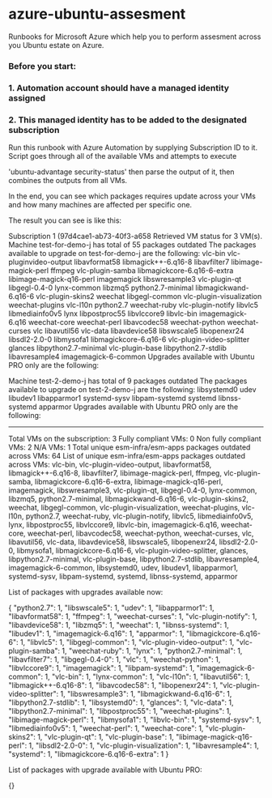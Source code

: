 # azure-ubuntu-assesment
Runbooks for Microsoft Azure which help you to perform assesment across you Ubuntu estate on Azure. 

### Before you start:
### 1. Automation account should have a managed identity assigned
### 2. This managed identity has to be added to the designated subscription

Run this runbook with Azure Automation by supplying Subscription ID to it.
Script goes through all of the available VMs and attempts to execute 

'ubuntu-advantage security-status' then parse the output of it, then combines the outputs from all VMs.

In the end, you can see which packages requires update across your VMs and how many machines are affected per specific one.

The result you can see is like this:

Subscription 1 (97d4cae1-ab73-40f3-a658
Retrieved VM status for 3 VM(s).
Machine test-for-demo-j has total of 55 packages outdated
The packages available to upgrade on test-for-demo-j are the following:
vlc-bin vlc-pluginvideo-output libavformat58 libmagick++-6.q16-8 libavfilter7 libimage-magick-perl ffmpeg vlc-plugin-samba libmagickcore-6.q16-6-extra libimage-magick-q16-perl imagemagick libswresample3 vlc-plugin-qt libgegl-0.4-0 lynx-common libzmq5 python2.7-minimal libmagickwand-6.q16-6 vlc-plugin-skins2 weechat libgegl-common vlc-plugin-visualization weechat-plugins vlc-l10n python2.7 weechat-ruby vlc-plugin-notify libvlc5 libmediainfo0v5 lynx libpostproc55 libvlccore9 libvlc-bin imagemagick-6.q16 weechat-core weechat-perl libavcodec58 weechat-python weechat-curses vlc libavutil56 vlc-data libavdevice58 libswscale5 libopenexr24 libsdl2-2.0-0 libmysofa1 libmagickcore-6.q16-6 vlc-plugin-video-splitter glances libpython2.7-minimal vlc-plugin-base libpython2.7-stdlib libavresample4 imagemagick-6-common
Upgrades available with Ubuntu PRO only are the following: 

Machine test-2-demo-j has total of 9 packages outdated
The packages available to upgrade on test-2-demo-j are the following:
libsystemd0 udev libudev1 libapparmor1 systemd-sysv libpam-systemd systemd libnss-systemd apparmor
Upgrades available with Ubuntu PRO only are the following: 

--------------------------------------------------------------------------------------------------------------

Total VMs on the subscription: 3
Fully compliant VMs: 0
Non fully compliant VMs: 2
N/A VMs: 1
Total unique esm-infra/esm-apps packages outdated across VMs: 64
List of unique esm-infra/esm-apps packages outdated across VMs: vlc-bin, vlc-plugin-video-output, libavformat58, libmagick++-6.q16-8, libavfilter7, libimage-magick-perl, ffmpeg, vlc-plugin-samba, libmagickcore-6.q16-6-extra, libimage-magick-q16-perl, imagemagick, libswresample3, vlc-plugin-qt, libgegl-0.4-0, lynx-common, libzmq5, python2.7-minimal, libmagickwand-6.q16-6, vlc-plugin-skins2, weechat, libgegl-common, vlc-plugin-visualization, weechat-plugins, vlc-l10n, python2.7, weechat-ruby, vlc-plugin-notify, libvlc5, libmediainfo0v5, lynx, libpostproc55, libvlccore9, libvlc-bin, imagemagick-6.q16, weechat-core, weechat-perl, libavcodec58, weechat-python, weechat-curses, vlc, libavutil56, vlc-data, libavdevice58, libswscale5, libopenexr24, libsdl2-2.0-0, libmysofa1, libmagickcore-6.q16-6, vlc-plugin-video-splitter, glances, libpython2.7-minimal, vlc-plugin-base, libpython2.7-stdlib, libavresample4, imagemagick-6-common, libsystemd0, udev, libudev1, libapparmor1, systemd-sysv, libpam-systemd, systemd, libnss-systemd, apparmor

List of packages with upgrades available now:

{
  "python2.7": 1,
  "libswscale5": 1,
  "udev": 1,
  "libapparmor1": 1,
  "libavformat58": 1,
  "ffmpeg": 1,
  "weechat-curses": 1,
  "vlc-plugin-notify": 1,
  "libavdevice58": 1,
  "libzmq5": 1,
  "weechat": 1,
  "libnss-systemd": 1,
  "libudev1": 1,
  "imagemagick-6.q16": 1,
  "apparmor": 1,
  "libmagickcore-6.q16-6": 1,
  "libvlc5": 1,
  "libgegl-common": 1,
  "vlc-plugin-video-output": 1,
  "vlc-plugin-samba": 1,
  "weechat-ruby": 1,
  "lynx": 1,
  "python2.7-minimal": 1,
  "libavfilter7": 1,
  "libgegl-0.4-0": 1,
  "vlc": 1,
  "weechat-python": 1,
  "libvlccore9": 1,
  "imagemagick": 1,
  "libpam-systemd": 1,
  "imagemagick-6-common": 1,
  "vlc-bin": 1,
  "lynx-common": 1,
  "vlc-l10n": 1,
  "libavutil56": 1,
  "libmagick++-6.q16-8": 1,
  "libavcodec58": 1,
  "libopenexr24": 1,
  "vlc-plugin-video-splitter": 1,
  "libswresample3": 1,
  "libmagickwand-6.q16-6": 1,
  "libpython2.7-stdlib": 1,
  "libsystemd0": 1,
  "glances": 1,
  "vlc-data": 1,
  "libpython2.7-minimal": 1,
  "libpostproc55": 1,
  "weechat-plugins": 1,
  "libimage-magick-perl": 1,
  "libmysofa1": 1,
  "libvlc-bin": 1,
  "systemd-sysv": 1,
  "libmediainfo0v5": 1,
  "weechat-perl": 1,
  "weechat-core": 1,
  "vlc-plugin-skins2": 1,
  "vlc-plugin-qt": 1,
  "vlc-plugin-base": 1,
  "libimage-magick-q16-perl": 1,
  "libsdl2-2.0-0": 1,
  "vlc-plugin-visualization": 1,
  "libavresample4": 1,
  "systemd": 1,
  "libmagickcore-6.q16-6-extra": 1
}

List of packages with upgrade available with Ubuntu PRO:

{}
